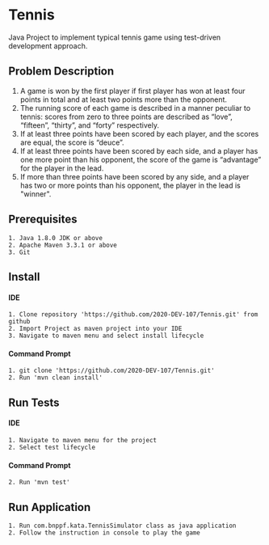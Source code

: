 # Tennis

Java Project to implement typical tennis game using test-driven development approach. 

## Problem Description

1. A game is won by the first player if first player has won at least four points in total and at least two points more than the opponent.
2. The running score of each game is described in a manner peculiar to tennis: scores from zero to three points are described as “love”, “fifteen”, “thirty”, and “forty” respectively.
3. If at least three points have been scored by each player, and the scores are equal, the score is “deuce”.
4. If at least three points have been scored by each side, and a player has one more point than his opponent, the score of the game is “advantage” for the player in the lead.
5. If more than three points have been scored by any side, and a player has two or more points than his opponent, the player in the lead is "winner".


## Prerequisites

```
1. Java 1.8.0 JDK or above
2. Apache Maven 3.3.1 or above
3. Git
```

## Install

#### IDE
```
1. Clone repository 'https://github.com/2020-DEV-107/Tennis.git' from github
2. Import Project as maven project into your IDE
3. Navigate to maven menu and select install lifecycle
```

#### Command Prompt
```
1. git clone 'https://github.com/2020-DEV-107/Tennis.git'
2. Run 'mvn clean install'
```

## Run Tests

#### IDE
```
1. Navigate to maven menu for the project
2. Select test lifecycle
```

#### Command Prompt
```
2. Run 'mvn test'
```

## Run Application
```
1. Run com.bnppf.kata.TennisSimulator class as java application
2. Follow the instruction in console to play the game